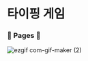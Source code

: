 # 타이핑 게임

### :bookmark_tabs:&nbsp;Pages&nbsp;:bookmark_tabs:

![ezgif com-gif-maker (2)](https://user-images.githubusercontent.com/93702328/183380720-40ba56b2-0494-4003-9dbd-870fb4771d3e.gif)
